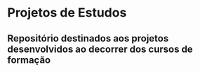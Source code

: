 # Projetos de Estudos

## Repositório destinados aos projetos desenvolvidos ao decorrer dos cursos de formação  
